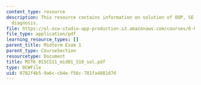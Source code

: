 ```yaml
---
content_type: resource
description: This resource contains information on solution of OOP, SE to DE, and
  diagnosis.
file: https://ol-ocw-studio-app-production.s3.amazonaws.com/courses/6-01sc-introduction-to-electrical-engineering-and-computer-science-i-spring-2011/0782f4b59a6ccb4ef56c781fa4081d7d_MIT6_01SCS11_mid01_S10_sol.pdf
file_type: application/pdf
learning_resource_types: []
parent_title: Midterm Exam 1
parent_type: CourseSection
resourcetype: Document
title: MIT6_01SCS11_mid01_S10_sol.pdf
type: OCWFile
uid: 0782f4b5-9a6c-cb4e-f56c-781fa4081d7d
---
```

